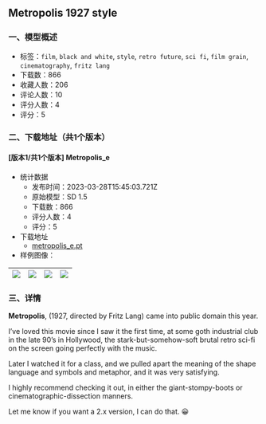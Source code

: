 ## Metropolis 1927 style
### 一、模型概述

- 标签：`film`, `black and white`, `style`, `retro future`, `sci fi`, `film grain`, `cinematography`, `fritz lang`
- 下载数：866
- 收藏人数：206
- 评论人数：10
- 评分人数：4
- 评分：5

### 二、下载地址（共1个版本）

#### [版本1/共1个版本] Metropolis_e

- 统计数据
  - 发布时间：2023-03-28T15:45:03.721Z
  - 原始模型：SD 1.5
  - 下载数：866
  - 评分人数：4
  - 评分：5
- 下载地址
  - [metropolis_e.pt](https://civitai.com/api/download/models/30463)
- 样例图像：

| <img src="https://image.civitai.com/xG1nkqKTMzGDvpLrqFT7WA/40c33883-148c-4928-3928-fce05de0ef00/width=450/345939.jpeg" /> | <img src="https://image.civitai.com/xG1nkqKTMzGDvpLrqFT7WA/2f7682ac-02cd-4d89-5f23-2da1b7ee3c00/width=450/345951.jpeg" /> | <img src="https://image.civitai.com/xG1nkqKTMzGDvpLrqFT7WA/526a0d39-aa6f-451d-0c80-35d1d6783100/width=450/345950.jpeg" /> | <img src="https://image.civitai.com/xG1nkqKTMzGDvpLrqFT7WA/bae0ef65-1f56-43f9-3345-cb6e35064800/width=450/345949.jpeg" /> |
| ---- | ---- | ---- | ---- |


### 三、详情
<p><strong>Metropolis</strong>, (1927, directed by Fritz Lang) came into public domain this year.</p><p>I’ve loved this movie since I saw it the first time, at some goth industrial club in the late 90’s in Hollywood, the stark-but-somehow-soft brutal retro sci-fi on the screen going perfectly with the music.</p><p>Later I watched it for a class, and we pulled apart the meaning of the shape language and symbols and metaphor, and it was very satisfying. </p><p>I highly recommend checking it out, in either the giant-stompy-boots or cinematographic-dissection manners.  </p><p></p><p>Let me know if you want a 2.x version, I can do that. 😀</p>